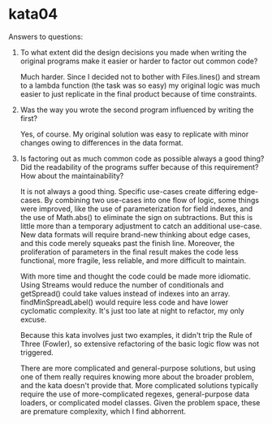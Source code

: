# kata04
Answers to questions:

1. To what extent did the design decisions you made when writing the original programs make it easier or harder to factor out common code?

   Much harder. Since I decided not to bother with Files.lines() and stream to a lambda function (the task was so easy) my original logic was much easier to just replicate in the final product because of time constraints.
   
2. Was the way you wrote the second program influenced by writing the first?

   Yes, of course. My original solution was easy to replicate with minor changes owing to differences in the data format.
   
3. Is factoring out as much common code as possible always a good thing? Did the readability of the programs suffer because of this requirement? How about the maintainability?

   It is not always a good thing. Specific use-cases create differing edge-cases. By combining two use-cases into one flow of logic, some things were improved, like the use of parameterization for field indexes, and the use of Math.abs() to eliminate the sign on subtractions. But this is little more than a temporary adjustment to catch an additional use-case. New data formats will require brand-new thinking about edge cases, and this code merely squeaks past the finish line. Moreover, the proliferation of parameters in the final result makes the code less functional, more fragile, less reliable, and more difficult to maintain.
   
   With more time and thought the code could be made more idiomatic. Using Streams would reduce the number of conditionals and getSpread() could take values instead of indexes into an array. findMinSpreadLabel() would require less code and have lower cyclomatic complexity. It's just too late at night to refactor, my only excuse.
   
   Because this kata involves just two examples, it didn't trip the Rule of Three (Fowler), so extensive refactoring of the basic logic flow was not triggered.
   
   There are more complicated and general-purpose solutions, but using one of them really requires knowing more about the broader problem, and the kata doesn't provide that. More complicated solutions typically require the use of more-complicated regexes, general-purpose data loaders, or complicated model classes. Given the problem space, these are premature complexity, which I find abhorrent.
